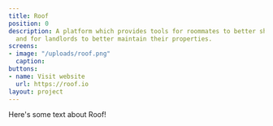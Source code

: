 ```yaml
---
title: Roof
position: 0
description: A platform which provides tools for roommates to better share their homes
  and for landlords to better maintain their properties.
screens:
- image: "/uploads/roof.png"
  caption: 
buttons:
- name: Visit website
  url: https://roof.io
layout: project
---
```


Here's some text about Roof!